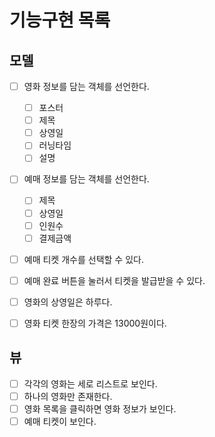 # 기능구현 목록

## 모델
- [ ] 영화 정보를 담는 객체를 선언한다.
    - [ ] 포스터
    - [ ] 제목
    - [ ] 상영일
    - [ ] 러닝타임
    - [ ] 설명
- [ ] 예매 정보를 담는 객체를 선언한다.
    - [ ] 제목
    - [ ] 상영일
    - [ ] 인원수
    - [ ] 결제금액

- [ ] 예매 티켓 개수를 선택할 수 있다.
- [ ] 예매 완료 버튼을 눌러서 티켓을 발급받을 수 있다.
- [ ] 영화의 상영일은 하루다.
- [ ] 영화 티켓 한장의 가격은 13000원이다.


## 뷰
- [ ] 각각의 영화는 세로 리스트로 보인다.
- [ ] 하나의 영화만 존재한다.
- [ ] 영화 목록을 클릭하면 영화 정보가 보인다.
- [ ] 예매 티켓이 보인다.
